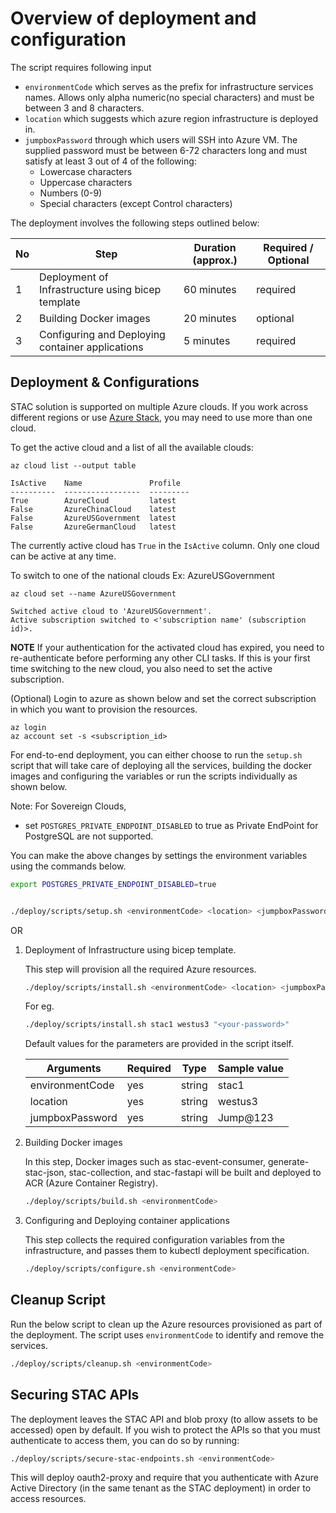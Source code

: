 # Overview of deployment and configuration

The script requires following input

- `environmentCode` which serves as the prefix for infrastructure services
   names. Allows only alpha numeric(no special characters) and must be
   between 3 and 8 characters.
- `location` which suggests which azure region infrastructure is deployed in.
- `jumpboxPassword` through which users will SSH into Azure VM. The supplied
   password must be between 6-72 characters long and must satisfy at least 3
   out of 4 of the following:
     - Lowercase characters
     - Uppercase characters
     - Numbers (0-9)
     - Special characters (except Control characters)

The deployment involves the following steps outlined below:

No | Step | Duration (approx.) | Required / Optional
---|------|----------|---------------------
1 | Deployment of Infrastructure using bicep template | 60 minutes | required
2 | Building Docker images | 20 minutes | optional
3 | Configuring and Deploying container applications | 5 minutes | required

## Deployment & Configurations

STAC solution is supported on multiple Azure clouds. If you work across
different regions or use [Azure Stack](https://learn.microsoft.com/azure-stack/user/?view=azs-2206),
you may need to use more than one cloud.

To get the active cloud and a list of all the available clouds:

```azurecli
az cloud list --output table
```

```output
IsActive    Name               Profile
----------  -----------------  ---------
True        AzureCloud         latest
False       AzureChinaCloud    latest
False       AzureUSGovernment  latest
False       AzureGermanCloud   latest
```
The currently active cloud has `True` in the `IsActive` column. Only one cloud
can be active at any time.

To switch to one of the national clouds Ex: AzureUSGovernment

```azurecli
az cloud set --name AzureUSGovernment
```

```output
Switched active cloud to 'AzureUSGovernment'.
Active subscription switched to <'subscription name' (subscription id)>.
```

**NOTE**
If your authentication for the activated cloud has expired, you need to
re-authenticate before performing any other CLI tasks. If this is your first
time switching to the new cloud, you also need to set the active subscription.

(Optional) Login to azure as shown below and set the correct subscription in
which you want to provision the resources. 

```azurecli
az login
az account set -s <subscription_id>
```

For end-to-end deployment, you can either choose to run the `setup.sh` script
that will take care of deploying all the services, building the docker images
and configuring the variables or run the scripts individually as shown below.

Note: For Sovereign Clouds, 

* set `POSTGRES_PRIVATE_ENDPOINT_DISABLED` to true as Private EndPoint for
  PostgreSQL are not supported.

You can make the above changes by settings the environment variables using the
commands below.

```bash
export POSTGRES_PRIVATE_ENDPOINT_DISABLED=true
```

```bash

./deploy/scripts/setup.sh <environmentCode> <location> <jumpboxPassword>
```



OR

1. Deployment of Infrastructure using bicep template.

   This step will provision all the required Azure resources.

   ```bash
   ./deploy/scripts/install.sh <environmentCode> <location> <jumpboxPassword>
    ```

   For eg.

    ```bash
   ./deploy/scripts/install.sh stac1 westus3 "<your-password>"
    ```

   Default values for the parameters are provided in the script itself.

   Arguments | Required | Type | Sample value
   ----------|-----------|-------|------------
   environmentCode | yes | string | stac1
   location | yes | string | westus3
   jumpboxPassword | yes | string | Jump@123

2. Building Docker images

   In this step, Docker images such as stac-event-consumer, generate-stac-json,
   stac-collection, and stac-fastapi will be built and deployed to ACR (Azure
   Container Registry).

   ```bash
   ./deploy/scripts/build.sh <environmentCode>
   ```

3. Configuring and Deploying container applications

   This step collects the required configuration variables from the
   infrastructure, and passes them to kubectl deployment specification.

   ```bash
   ./deploy/scripts/configure.sh <environmentCode>
   ```

## Cleanup Script

   Run the below script to clean up the Azure resources provisioned as part of
   the deployment. The script uses `environmentCode` to identify and remove the
   services.

   ```bash
   ./deploy/scripts/cleanup.sh <environmentCode>
   ```

## Securing STAC APIs

The deployment leaves the STAC API and blob proxy (to allow assets to be
accessed) open by default. If you wish to protect the APIs so that you must
authenticate to access them, you can do so by running:

```bash
./deploy/scripts/secure-stac-endpoints.sh <environmentCode>
```

This will deploy oauth2-proxy and require that you authenticate with Azure
Active Directory (in the same tenant as the STAC deployment) in order to access
resources.

